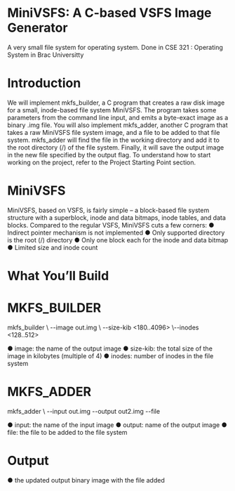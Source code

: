 # MiniVSFS: A C-based VSFS Image Generator

A very small file system for operating system. Done in CSE 321 : Operating System in Brac Universitty

# Introduction 

We will implement mkfs_builder, a C program that creates a raw disk image for a
small, inode-based file system MiniVSFS. The program takes some parameters from
the command line input, and emits a byte-exact image as a binary .img file.
You will also implement mkfs_adder, another C program that takes a raw MiniVSFS
file system image, and a file to be added to that file system. mkfs_adder will find the
file in the working directory and add it to the root directory (/) of the file system.
Finally, it will save the output image in the new file specified by the output flag.
To understand how to start working on the project, refer to the Project Starting Point
section.

# MiniVSFS
MiniVSFS, based on VSFS, is fairly simple – a block-based file system structure with a
superblock, inode and data bitmaps, inode tables, and data blocks. Compared to
the regular VSFS, MiniVSFS cuts a few corners:
●​ Indirect pointer mechanism is not implemented
●​ Only supported directory is the root (/) directory
●​ Only one block each for the inode and data bitmap
●​ Limited size and inode count

# What You’ll Build
# MKFS_BUILDER

mkfs_builder \​
--image out.img \​
--size-kib <180..4096> \​
--inodes <128..512>

●​ image: the name of the output image
●​ size-kib: the total size of the image in kilobytes (multiple of 4)
●​ inodes: number of inodes in the file system

# MKFS_ADDER

mkfs_adder \​
--input out.img
--output out2.img​
--file <file>

●​ input: the name of the input image
●​ output: name of the output image
●​ file: the file to be added to the file system

# Output
●​ the updated output binary image with the file added

